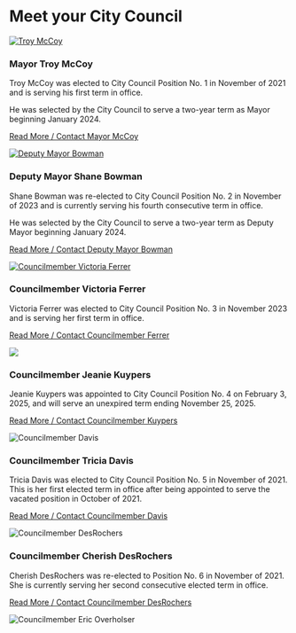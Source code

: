 

# Meet your City Council

  [![Troy McCoy](images/adb84fa7017d9157fa053008dde45d84e90ad6c91ed15e858bb86351866470d2)](https://www.cityofbg.org/378)  

### Mayor Troy McCoy

Troy McCoy was elected to City Council Position No. 1 in November of 2021 and is serving his first term in office.

He was selected by the City Council to serve a two-year term as Mayor beginning January 2024.

 [Read More / Contact Mayor McCoy](https://www.cityofbg.org/378)  

  [![Deputy Mayor Bowman](images/3ae156e79dd6d5c8735947e5aa21f265e22084f6f3b8575dbfbd288391e5e696)](https://www.cityofbg.org/377)  

### Deputy Mayor Shane Bowman

Shane Bowman was re-elected to City Council Position No. 2 in November of 2023 and is currently serving his fourth consecutive term in office.

He was selected by the City Council to serve a two-year term as Deputy Mayor beginning January 2024.

 [Read More / Contact Deputy Mayor Bowman](https://www.cityofbg.org/index.aspx?NID=377) 

  [![Councilmember Victoria Ferrer](images/36a29155aac4d64adfedb0656e99a830a4a83955c8e82d0b5ae5c8ce42c25e3e)](https://www.cityofbg.org/379)  

### Councilmember Victoria Ferrer

Victoria Ferrer was elected to City Council Position No. 3 in November 2023 and is serving her first term in office. 

 [Read More / Contact Councilmember Ferrer](https://www.cityofbg.org/379/Councilmember-Ferrer) 

  [![](images/8c811e55a59c431cef3bd42e2bb76ce7b6902fd33e4a5a040fcc93834809b5ce)](https://www.cityofbg.org/376)  

### Councilmember Jeanie Kuypers

Jeanie Kuypers was appointed to City Council Position No. 4 on February 3, 2025, and will serve an unexpired term ending November 25, 2025.

 [Read More / Contact Councilmember Kuypers  ](https://www.cityofbg.org/376/Councilmember-Kuypers) 

  ![Councilmember Davis](images/ed586df8ca7cb03776d0d4ea1f184a984b7173460f612ede6b14db9fb80fbebc)  

### Councilmember Tricia Davis

Tricia Davis was elected to City Council Position No. 5 in November of 2021.  This is her first elected term in office after being appointed to serve the vacated position in October of 2021. 

 [Read More / Contact Councilmember Davis](https://www.cityofbg.org/380/Councilmember-Davis) 

  ![Councilmember DesRochers](images/1f15bf859bb5540badedc4c68fa608b525e6ed8dd0199cf0a2efaf1a00698531)  

### Councilmember Cherish DesRochers

Cherish DesRochers was re-elected to Position No. 6 in November of 2021. She is currently serving her second consecutive elected term in office. 

 [Read More / Contact Councilmember DesRochers](https://www.cityofbg.org/472) 

  ![Councilmember Eric Overholser](images/bf9e4914367963a0de533e7295712a4f57ca4de7f968305d425093685385c96f)  